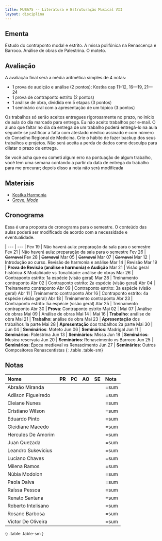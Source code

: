 ```yaml
---
title: MUSA75 -- Literatura e Estruturação Musical VII
layout: disciplina
---
```


## Ementa

Estudo do contraponto modal e estrito. A missa polifônica na Renascença e Barroco. Análise de obras de Palestrina. O moteto.

## Avaliação

A avaliação final será a média aritmética simples de 4 notas:

  * 1 prova de audição e análise (2 pontos): Kostka cap 11–12, 16—19, 21—24
  * 1 prova de contraponto estrito (2 pontos)
  * 1 análise de obra, dividida em 5 etapas (3 pontos)
  * 1 seminário oral com a apresentação de um tópico (3 pontos)

Os trabalhos só serão aceitos entregues rigorosamente no prazo, no
início de aula do dia marcado para entrega. Eu não aceito trabalhos por
e-mail. O aluno que faltar no dia da entrega de um trabalho poderá
entregá-lo na aula seguinte se justificar a falta com atestado médico
assinado e com número do Conselho Regional de Medicina. Crie o hábito de
fazer backup dos seus trabalhos e projetos. Não será aceita a perda de
dados como desculpa para dilatar o prazo de entrega.

Se você acha que eu cometi algum erro na pontuação de algum trabalho,
você tem uma semana contando a partir da data de entrega do trabalho
para me procurar; depois disso a nota não será modificada

## Materiais

  * [Kostka Harmonia][1]
  * [Grove, _Mode_][2]

## Cronograma

Essa é uma proposta de cronograma para o semestre. O conteúdo das aulas poderá ser modificado de acordo com a necessidade e eventualidade.

| --- | --- |
Fev 19 | Não haverá aula: preparação da sala para o semestre
Fev 21 | Não haverá aula: preparação da sala para o semestre
Fev 26 | <del>Carnaval</del>
Fev 28 | <del>Carnaval</del>
Mar 05 | <del>Carnaval</del>
Mar 07 | <del>Carnaval</del>
Mar 12 | Introdução ao curso. Revisão de harmonia e análise
Mar 14 | Revisão
Mar 19 | **Prova de Revisão (análise e harmonia) e Audição**
Mar 21 | Visão geral histórica & Modalidade vs Tonalidade: análise de obras
Mar 26 | Contraponto estrito: 1a espécie (visão geral)
Mar 28 | Treinamento contraponto
Abr 02 | Contraponto estrito: 2a espécie (visão geral)
Abr 04 | Treinamento contraponto
Abr 09 | Contraponto estrito: 3a espécie (visão geral)
Abr 11 | Treinamento contraponto
Abr 16 | Contraponto estrito: 4a espécie (visão geral)
Abr 18 | Treinamento contraponto
Abr 23 | Contraponto estrito: 5a espécie (visão geral)
Abr 25 | Treinamento contraponto
Abr 30 | **Prova**: Contraponto estrito
Mai 02 | 
Mai 07 | Análise de obras
Mai 09 | Análise de obras
Mai 14 | 
Mai 16 | **Trabalho**: análise de obra
Mai 21 | **Trabalho**: análise de obra
Mai 23 | **Apresentação** dos trabalhos 1a parte
Mai 28 | **Apresentação** dos trabalhos 2a parte
Mai 30 | 
Jun 04 | **Seminários**: Moteto
Jun 06 | **Seminários**: Madrigal
Jun 11 | **Seminários**: Palestrina
Jun 13 | **Seminários**: Missa
Jun 18 | **Seminários**: Musica reservata
Jun 20 | **Seminários**: Renascimento vs Barroco
Jun 25 | **Seminários**: Época medieval vs Renascimento
Jun 27 | **Seminários**: Outros Compositores Renascentistas
{: .table .table-sm}

## Notas


| Nome               | PR | PC | AO | SE | Nota |
|:-------------------|:---|:---|:---|:---|:-----|
| Abraão Miranda     |    |    |    |    | =sum |
| Adilson Figueiredo |    |    |    |    | =sum |
| Cleiane Nunes      |    |    |    |    | =sum |
| Cristiano Wilson   |    |    |    |    | =sum |
| Eduardo Pinto      |    |    |    |    | =sum |
| Gleidiane Macedo   |    |    |    |    | =sum |
| Hercules De Amorim |    |    |    |    | =sum |
| Juan Quezada       |    |    |    |    | =sum |
| Leandro Sukevicius |    |    |    |    | =sum |
| Luciano Chaves     |    |    |    |    | =sum |
| Milena Ramos       |    |    |    |    | =sum |
| Núbia Modolon      |    |    |    |    | =sum |
| Paola Dalva        |    |    |    |    | =sum |
| Raíssa Pessoa      |    |    |    |    | =sum |
| Renato Santana     |    |    |    |    | =sum |
| Roberto Intelisano |    |    |    |    | =sum |
| Rosane Barbosa     |    |    |    |    | =sum |
| Victor De Oliveira |    |    |    |    | =sum |
{: .table .table-sm }


[1]: https://www.dropbox.com/s/bb23zsxbr3099ex/Kostka%20Tonal%20Harmony%20Traduzido.pdf?dl=1
[2]: https://www.dropbox.com/s/bbm0s7uzz1n9odt/Mode.pdf?dl=1
